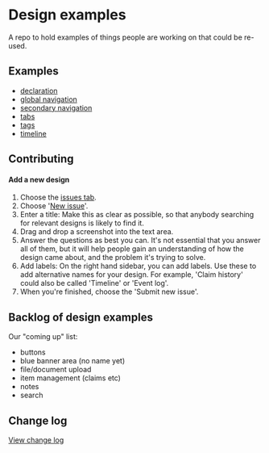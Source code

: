 # Design examples

A repo to hold examples of things people are working on that could be re-used.

## Examples

- [declaration](https://dwp-design-examples.herokuapp.com/example/declaration)
- [global navigation](https://dwp-design-examples.herokuapp.com/example/navigation-global)
- [secondary navigation](https://dwp-design-examples.herokuapp.com/example/navigation-secondary)
- [tabs](https://dwp-design-examples.herokuapp.com/example/tabs)
- [tags](https://dwp-design-examples.herokuapp.com/example/tags)
- [timeline](https://dwp-design-examples.herokuapp.com/example/timeline)

## Contributing

#### Add a new design

1) Choose the [issues tab](https://github.com/dwpdigitaltech/design-examples/issues).
2) Choose '[New issue](https://github.com/dwpdigitaltech/design-examples/issues/new)'.
3) Enter a title: Make this as clear as possible, so that anybody searching for relevant designs is likely to find it.
4) Drag and drop a screenshot into the text area.
5) Answer the questions as best you can. It's not essential that you answer all of them, but it will help people gain an understanding of how the design came about, and the problem it's trying to solve.
6) Add labels: On the right hand sidebar, you can add labels. Use these to add alternative names for your design. For example, 'Claim history' could also be called 'Timeline' or 'Event log'.
7) When you're finished, choose the 'Submit new issue'.

## Backlog of design examples
Our "coming up" list:
- buttons
- blue banner area (no name yet)
- file/document upload
- item management (claims etc)
- notes
- search

## Change log
[View change log](/CHANGELOG.md)
